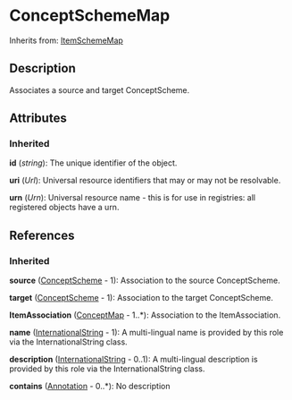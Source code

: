 
# ConceptSchemeMap

Inherits from: [ItemSchemeMap](ItemSchemeMap.md)



## Description

Associates a source and target ConceptScheme.


## Attributes

### Inherited

**id** (*string*): The unique identifier of the object.

**uri** (*Url*): Universal resource identifiers that may or may not be resolvable.

**urn** (*Urn*): Universal resource name - this is for use in registries: all registered objects have a urn.



## References

### Inherited

**source** ([ConceptScheme](../ConceptSchemes/ConceptScheme.md) - 1): Association to the source ConceptScheme.

**target** ([ConceptScheme](../ConceptSchemes/ConceptScheme.md) - 1): Association to the target ConceptScheme.

**ItemAssociation** ([ConceptMap](ConceptMap.md) - 1..*): Association to the ItemAssociation.

**name** ([InternationalString](../Base/InternationalString.md) - 1): A multi-lingual name is provided by this role via the InternationalString class.

**description** ([InternationalString](../Base/InternationalString.md) - 0..1): A multi-lingual description is provided by this role via the InternationalString class.

**contains** ([Annotation](../Base/Annotation.md) - 0..*): No description




